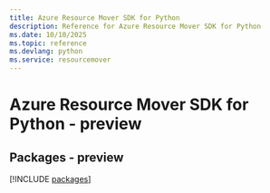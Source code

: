 ```yaml
---
title: Azure Resource Mover SDK for Python
description: Reference for Azure Resource Mover SDK for Python
ms.date: 10/10/2025
ms.topic: reference
ms.devlang: python
ms.service: resourcemover
---
```

# Azure Resource Mover SDK for Python - preview
## Packages - preview
[!INCLUDE [packages](resource-mover-index.md)]